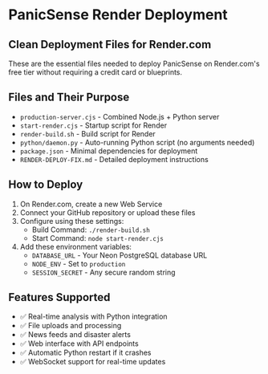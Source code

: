 # PanicSense Render Deployment

## Clean Deployment Files for Render.com

These are the essential files needed to deploy PanicSense on Render.com's free tier without requiring a credit card or blueprints.

## Files and Their Purpose

- `production-server.cjs` - Combined Node.js + Python server
- `start-render.cjs` - Startup script for Render
- `render-build.sh` - Build script for Render
- `python/daemon.py` - Auto-running Python script (no arguments needed)
- `package.json` - Minimal dependencies for deployment
- `RENDER-DEPLOY-FIX.md` - Detailed deployment instructions

## How to Deploy

1. On Render.com, create a new Web Service
2. Connect your GitHub repository or upload these files
3. Configure using these settings:
   - Build Command: `./render-build.sh`
   - Start Command: `node start-render.cjs`
4. Add these environment variables:
   - `DATABASE_URL` - Your Neon PostgreSQL database URL
   - `NODE_ENV` - Set to `production`
   - `SESSION_SECRET` - Any secure random string

## Features Supported

- ✅ Real-time analysis with Python integration
- ✅ File uploads and processing
- ✅ News feeds and disaster alerts
- ✅ Web interface with API endpoints
- ✅ Automatic Python restart if it crashes
- ✅ WebSocket support for real-time updates